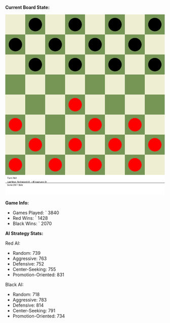 
**Current Board State:**  
<!-- START_GIF -->
![Checkers Game](./checkers_game.gif)
<!-- END_GIF -->

**Game Info:**  
- Games Played: `<!-- GAMES_PLAYED --> 3840
- Red Wins: `<!-- RED_WINS --> 1428
- Black Wins: `<!-- BLACK_WINS --> 2070

<!-- AI_STATS -->
**AI Strategy Stats:**

Red AI:
- Random: 739
- Aggressive: 763
- Defensive: 752
- Center-Seeking: 755
- Promotion-Oriented: 831

Black AI:
- Random: 718
- Aggressive: 783
- Defensive: 814
- Center-Seeking: 791
- Promotion-Oriented: 734
